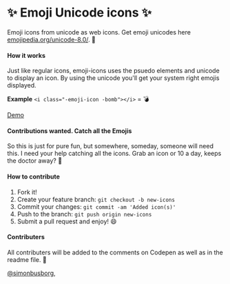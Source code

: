 # :sparkles: Emoji Unicode icons :sparkles:
Emoji icons from unicode as web icons. Get emoji unicodes here <a href="http://emojipedia.org/unicode-8.0/">emojipedia.org/unicode-8.0/</a>. :ghost:

#### How it works
Just like regular icons, emoji-icons uses the psuedo elements and unicode to display an icon. By using the unicode you'll get your system right emojis displayed.

**Example**
`<i class="-emoji-icon -bomb"></i>` = :bomb:

<a href="http://codepen.io/simonbusborg/full/JXPpza">Demo</a>

#### Contributions wanted. Catch all the Emojis
So this is just for pure fun, but somewhere, someday, someone will need this. I need your help catching all the icons. Grab an icon or 10 a day, keeps the doctor away? :beers:

#### How to contribute
1. Fork it!
2. Create your feature branch: `git checkout -b new-icons`
3. Commit your changes: `git commit -am 'Added icon(s)'`
4. Push to the branch: `git push origin new-icons`
5. Submit a pull request and enjoy! :smile:

#### Contributers
All contributers will be added to the comments on Codepen as well as in the readme file. :sparkling_heart:

<a href="https://twitter.com/simonbusborg">@simonbusborg</a>,
